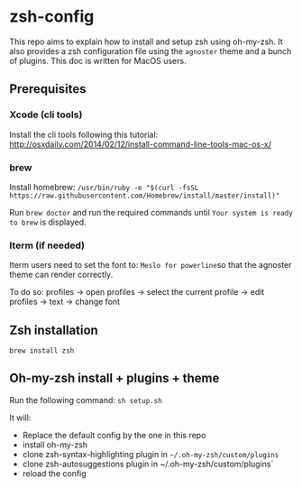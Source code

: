 # zsh-config

This repo aims to explain how to install and setup zsh using oh-my-zsh.
It also provides a zsh configuration file using the `agnoster` theme and a bunch of plugins.
This doc is written for MacOS users.

## Prerequisites

### Xcode (cli tools)

Install the cli tools following this tutorial:
http://osxdaily.com/2014/02/12/install-command-line-tools-mac-os-x/

### brew

Install homebrew:
`/usr/bin/ruby -e "$(curl -fsSL https://raw.githubusercontent.com/Homebrew/install/master/install)"`

Run `brew doctor` and run the required commands until `Your system is ready to brew` is displayed.

### Iterm (if needed)
Iterm users need to set the font to: `Meslo for powerline`so that the agnoster theme can render correctly.

To do so: profiles -> open profiles ->  select the current profile -> edit profiles -> text -> change font

## Zsh installation

`brew install zsh`

## Oh-my-zsh install + plugins + theme

Run the following command:
`sh setup.sh`

It will:
- Replace the default config by the one in this repo
- install oh-my-zsh
- clone zsh-syntax-highlighting plugin in `~/.oh-my-zsh/custom/plugins`
- clone zsh-autosuggestions plugin in ~/.oh-my-zsh/custom/plugins`
- reload the config
